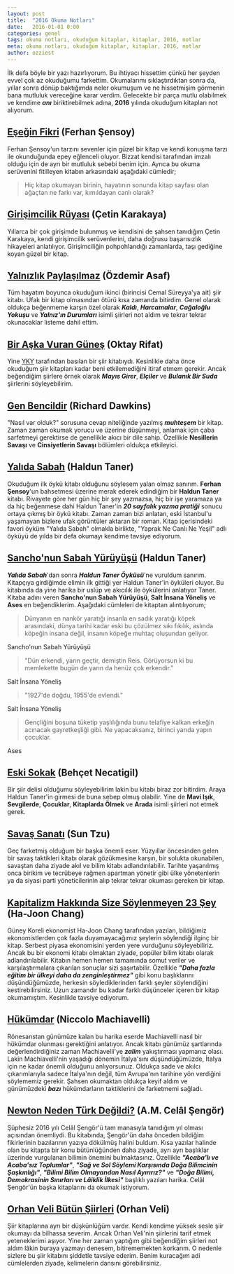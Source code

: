 ```yaml
---
layout: post
title:  "2016 Okuma Notları"
date:   2016-01-01 0:00
categories: genel
tags: okuma notları, okuduğum kitaplar, kitaplar, 2016, notlar
meta: okuma notları, okuduğum kitaplar, kitaplar, 2016, notlar
author: ozziest
---
```


İlk defa böyle bir yazı hazırlıyorum. Bu ihtiyacı hissettim çünkü her şeyden evvel çok az okuduğumu farkettim. Okumalarımı sıklaştırdıktan sonra da, yıllar sonra dönüp baktığımda neler okumuşum ve ne hissetmişim görmenin bana mutluluk vereceğine karar verdim. Gelecekte bir parça mutlu olabilmek ve kendime ***anı*** biriktirebilmek adına, **2016** yılında okuduğum kitapları not alıyorum.

## [Eşeğin Fikri](http://www.dr.com.tr/Kitap/Esegin-Fikri/Ferhan-Sensoy/Mizah/Mizah-Romani-Oyku/urunno=0000000171435) (Ferhan Şensoy)

Ferhan Şensoy'un tarzını sevenler için güzel bir kitap ve kendi konuşma tarzı ile okunduğunda epey eğlenceli oluyor. Bizzat kendisi tarafından imzalı olduğu için de ayrı bir mutluluk sebebi benim için. Ayrıca bu okuma serüvenini fitilleyen kitabın arkasındaki aşağıdaki cümledir;

> Hiç kitap okumayan birinin, hayatının sonunda kitap sayfası olan ağaçtan ne farkı var, kımıldayan canlı olarak?

## [Girişimcilik Rüyası](https://www.wattpad.com/story/58602671-giri%C5%9Fimcilik-r%C3%BCyas%C4%B1) (Çetin Karakaya)

Yıllarca bir çok girişimde bulunmuş ve kendisini de şahsen tanıdığım Çetin Karakaya, kendi girişimcilik serüvenlerini, daha doğrusu başarısızlık hikayeleri anlatılıyor. Girişimciliğin pohpohlandığı zamanlarda, taşı gediğine koyan güzel bir kitap.

## [Yalnızlık Paylaşılmaz](http://www.dr.com.tr/Kitap/Yalnizlik-Paylasilmaz/Ozdemir-Asaf/Edebiyat/Siir/Turk-Siiri/urunno=0000000590613) (Özdemir Asaf)

Tüm hayatım boyunca okuduğum ikinci (birincisi Cemal Süreyya'ya ait) şiir kitabı. Ufak bir kitap olmasından ötürü kısa zamanda bitirdim. Genel olarak oldukça beğenmeme karşın özel olarak ***Kaldı***, ***Harcamalar***, ***Cağaloğlu Yokuşu*** ve ***Yalnız'ın Durumları*** isimli şiirleri not aldım ve tekrar tekrar okunacaklar listeme dahil ettim.

## [Bir Aşka Vuran Güneş](http://www.dr.com.tr/Kitap/Bir-Aska-Vuran-Gunes/Oktay-Rifat/Edebiyat/Siir/Turk-Siiri/urunno=0000000284604) (Oktay Rifat)

Yine [YKY](http://www.ykykultur.com.tr/) tarafından basılan bir şiir kitabıydı. Kesinlikle daha önce okuduğum şiir kitapları kadar beni etkilemediğini itiraf etmem gerekir. Ancak beğendiğim şiirlere örnek olarak ***Mayıs Girer***, ***Elçiler*** ve ***Bulanık Bir Suda*** şiirlerini söyleyebilirim.

## [Gen Bencildir](http://www.dr.com.tr/Kitap/Gen-Bencildir/Richard-Dawkins/Bilim/Biyoloji/urunno=0000000601773) (Richard Dawkins)

"Nasıl var olduk?" sorusuna cevap niteliğinde yazılmış ***muhteşem*** bir kitap. Zaman zaman okumak yorucu ve üzerine düşünmeyi, anlamak için çaba sarfetmeyi gerektirse de genellikle akıcı bir dile sahip. Özellikle **Nesillerin Savaşı** ve **Cinsiyetlerin Savaşı** bölümleri oldukça etkileyici.

## [Yalıda Sabah](http://www.dr.com.tr/Kitap/Yalida-Sabah/Haldun-Taner/Edebiyat/Turk-Oyku/urunno=0000000646721) (Haldun Taner)

Okuduğum ilk öykü kitabı olduğunu söylesem yalan olmaz sanırım. **Ferhan Şensoy**'un bahsetmesi üzerine merak ederek edindiğim bir **Haldun Taner** kitabı. Rivayete göre her gün hiç bir şey yazmazsa, hiç bir işe yaramaza ya da hiç beğenmese dahi Haldun Taner'in ***20 sayfalık yazma pratiği*** sonucu ortaya çıkmış bir öykü kitabı. Zaman zaman bizi anlatan, eski İstanbul'u yaşamayan bizlere ufak görüntüler aktaran bir roman. Kitap içerisindeki favori öyküm "Yalıda Sabah" olmakla birlikte, "Yaprak Ne Canlı Ne Yeşil" adlı öyküyü de yılda bir defa okumayı kendime tavsiye ediyorum.

## [Sancho'nun Sabah Yürüyüşü](http://www.dr.com.tr/Kitap/Sanchonun-Sabah-Yuruyusu/Haldun-Taner/Edebiyat/Turk-Oyku/urunno=0000000665033) (Haldun Taner)

***Yalıda Sabah***'dan sonra ***Haldun Taner Öyküsü***'ne vuruldum sanırım. Kitapçıya girdiğimde elimin ilk gittiği yer Haldun Taner'in öyküleri oluyor. Bu kitabında da yine harika bir uslüp ve akıcılık ile öykülerini anlatıyor Taner. Kitaba adını veren **Sancho'nun Sabah Yürüyüşü**, **Salt İnsana Yöneliş** ve **Ases** en beğendiklerim. Aşağıdaki cümleleri de kitaptan alıntılıyorum;

> Dünyanın en nankör yaratığı insanla en sadık yaratığı köpek arasındaki, dünya tarihi kadar eski bu çözülmez sıkı fıkılık, aslında köpeğin insana değil, insanın köpeğe muhtaç oluşundan geliyor.

Sancho'nun Sabah Yürüyüşü

> "Dün erkendi, yarın geçtir, demiştin Reis. Görüyorsun ki bu memlekette bugün de yarın da henüz çok erkendir."

Salt İnsana Yöneliş

> "1927'de doğdu, 1955'de evlendi."

Salt İnsana Yöneliş

> Gençliğini boşuna tüketip yaşlılığında bunu telafiye kalkan erkeğin acınacak gayretkeşliği gibi. Ne yapacaksanız, birinci yarıda yapın çocuklar.

Ases

## [Eski Sokak](http://www.dr.com.tr/Kitap/Eski-Sokak-Secme-Siirler/Behcet-Necatigil/Edebiyat/Siir/Turk-Siiri/urunno=0000000272746) (Behçet Necatigil)

Bir şiir delisi olduğumu söyleyebilirim lakin bu kitabı biraz zor bitirdim. Araya Haldun Taner'in girmesi de buna sebep olmuş olabilir. Yine de **Mavi Işık**, **Sevgilerde**, **Çocuklar**, **Kitaplarda Ölmek** ve **Arada** isimli şiirleri not etmek gerek.

## [Savaş Sanatı](http://www.dr.com.tr/Kitap/Savas-Sanati/Sun-Tzu/Arastirma-Tarih/Politika-Arastirma/Politika/urunno=0000000619168) (Sun Tzu)

Geç farketmiş olduğum bir başka önemli eser. Yüzyıllar öncesinden gelen bir savaş taktikleri kitabı olarak gözükmesine karşın, bir solukta okunabilen, savaştan daha ziyade akıl ve bilim kitabı adlandırılabilir. Tarihte yaşanılmış onca birikim ve tecrübeye rağmen apartman yönetir gibi ülke yönetenlerin ya da siyasi parti yöneticilerinin alıp tekrar tekrar okuması gereken bir kitap.

## [Kapitalizm Hakkında Size Söylenmeyen 23 Şey](http://www.dr.com.tr/Kitap/Kapitalizm-Hakkinda-Size-Soylenmeyen-23-Sey/Ha-Joon-Chang/Arastirma-Tarih/Politika-Arastirma/Dunya-Politika-/urunno=0000000371478) (Ha-Joon Chang)

Güney Koreli ekonomist Ha-Joon Chang tarafından yazılan, bildiğimiz ekonomistlerden çok fazla duyamayacağımız şeylerin söylendiği ilginç bir kitap. Serbest piyasa ekonomisini yerden yere vurduğunu söyleyebiliriz. Ancak bu bir ekonomi kitabı olmaktan ziyade, popüler bilim kitabı olarak adlandırılabilir. Kitabın hemen hemen tamamında somut veriler ve karşılaştırmalara çıkarılan sonuçlar sizi şaşırtabilir. Özellikle ***"Daha fazla eğitim bir ülkeyi daha da zenginleştirmez"*** gibi konu başlıklarını düşündüğümüzde, herkesin söylediklerinden farklı şeyler söylendiğini kestirebilirsiniz. Uzun zamandır bu kadar farklı düşünceler içeren bir kitap okumamıştım. Kesinlikle tavsiye ediyorum.

## [Hükümdar](http://www.dr.com.tr/Kitap/Hukumdar/Niccolo-Machiavelli/Arastirma-Tarih/Politika-Arastirma/Politika/urunno=0000000442421) (Niccolo Machiavelli)

Rönesanstan günümüze kalan bu harika eserde Machiavelli nasıl bir hükümdar olunması gerektiğini anlatıyor. Ancak kitabı günümüz şartlarında değerlendirdiğiniz zaman Machiavelli'ye ***zalim*** yakıştırması yapmanız olası. Lakin Machiavelli'nin yaşadığı dönemin İtalya'sını düşündüğümüzde, İtalya için ne kadar önemli olduğunu anlıyorsunuz. Oldukça sade ve akılcı çıkarımlarıyla sadece İtalya'nın değil, tüm Avrupa'nın tarihine yön verdiğini söylememiz gerekir. Şahsen okumaktan oldukça keyif aldım ve günümüzdeki ***bazı*** hükümdarların taktiklerini de farketmemi sağladı.

## [Newton Neden Türk Değildi?](http://www.dr.com.tr/Kitap/Newton-Neden-Turk-Degildi/A-M-Celal-Sengor/Arastirma-Tarih/Politika-Arastirma/Politika/urunno=0000000669570) (A.M. Celâl Şengör)

Şüphesiz 2016 yılı Celâl Şengör'ü tam manasıyla tanıdığım yıl olması açısından önemliydi. Bu kitabında, Şengör'ün daha önceden bildiğim fikirlerinin bazılarının yazıya dökülmüş halini buldum. Kısa yazılar halinde olan bu kitapta bir konu bütünlüğünden daha ziyade, ayrı ayrı başlıklar üzerinde vurgulanan bilimin önemini bulmaktasınız. Özellikle ***"Acaba'lı ve Acaba'sız Toplumlar"***, ***"Sağ ve Sol Söylemi Karşısında Doğa Bilimcinin Şaşkınlığı"***, ***"Bilimi Bilim Olmayandan Nasıl Ayırırız?"*** ve ***"Doğa Bilimi, Demokrasinin Sınırları ve Lâiklik İlkesi"*** başlıklı yazıları harika. Celâl Şengör'ün başka kitaplarını da okumak istiyorum.

## [Orhan Veli Bütün Şiirleri](http://www.dr.com.tr/Kitap/Butun-Siirleri-Orhan-Veli/Orhan-Veli/Edebiyat/Siir/Turk-Siiri/urunno=0000000128674) (Orhan Veli)

Şiir kitaplarına ayrı bir düşkünlüğüm vardır. Kendi kendime yüksek sesle şiir okumayı da bilhassa severim. Ancak Orhan Veli'nin şiirlerini tarif etmek yeteneklerimi aşıyor. Yine her zaman yaptığım gibi beğendiğim şiirleri not aldım lâkin buraya yazmayı denesem, bitirememekten korkarım. O nedenle sizlere bu şiir kitabını şiddetle tavsiye ederim. Benim kuracağım adi cümlelerden ziyade, kelimelerin dansını görebilirsiniz.

